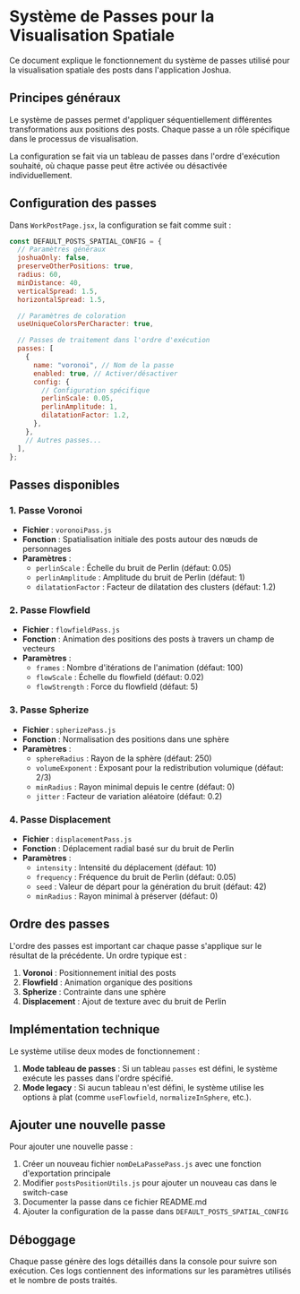 # Système de Passes pour la Visualisation Spatiale

Ce document explique le fonctionnement du système de passes utilisé pour la visualisation spatiale des posts dans l'application Joshua.

## Principes généraux

Le système de passes permet d'appliquer séquentiellement différentes transformations aux positions des posts. Chaque passe a un rôle spécifique dans le processus de visualisation.

La configuration se fait via un tableau de passes dans l'ordre d'exécution souhaité, où chaque passe peut être activée ou désactivée individuellement.

## Configuration des passes

Dans `WorkPostPage.jsx`, la configuration se fait comme suit :

```javascript
const DEFAULT_POSTS_SPATIAL_CONFIG = {
  // Paramètres généraux
  joshuaOnly: false,
  preserveOtherPositions: true,
  radius: 60,
  minDistance: 40,
  verticalSpread: 1.5,
  horizontalSpread: 1.5,

  // Paramètres de coloration
  useUniqueColorsPerCharacter: true,

  // Passes de traitement dans l'ordre d'exécution
  passes: [
    {
      name: "voronoi", // Nom de la passe
      enabled: true, // Activer/désactiver
      config: {
        // Configuration spécifique
        perlinScale: 0.05,
        perlinAmplitude: 1,
        dilatationFactor: 1.2,
      },
    },
    // Autres passes...
  ],
};
```

## Passes disponibles

### 1. Passe Voronoi

- **Fichier** : `voronoiPass.js`
- **Fonction** : Spatialisation initiale des posts autour des nœuds de personnages
- **Paramètres** :
  - `perlinScale` : Échelle du bruit de Perlin (défaut: 0.05)
  - `perlinAmplitude` : Amplitude du bruit de Perlin (défaut: 1)
  - `dilatationFactor` : Facteur de dilatation des clusters (défaut: 1.2)

### 2. Passe Flowfield

- **Fichier** : `flowfieldPass.js`
- **Fonction** : Animation des positions des posts à travers un champ de vecteurs
- **Paramètres** :
  - `frames` : Nombre d'itérations de l'animation (défaut: 100)
  - `flowScale` : Échelle du flowfield (défaut: 0.02)
  - `flowStrength` : Force du flowfield (défaut: 5)

### 3. Passe Spherize

- **Fichier** : `spherizePass.js`
- **Fonction** : Normalisation des positions dans une sphère
- **Paramètres** :
  - `sphereRadius` : Rayon de la sphère (défaut: 250)
  - `volumeExponent` : Exposant pour la redistribution volumique (défaut: 2/3)
  - `minRadius` : Rayon minimal depuis le centre (défaut: 0)
  - `jitter` : Facteur de variation aléatoire (défaut: 0.2)

### 4. Passe Displacement

- **Fichier** : `displacementPass.js`
- **Fonction** : Déplacement radial basé sur du bruit de Perlin
- **Paramètres** :
  - `intensity` : Intensité du déplacement (défaut: 10)
  - `frequency` : Fréquence du bruit de Perlin (défaut: 0.05)
  - `seed` : Valeur de départ pour la génération du bruit (défaut: 42)
  - `minRadius` : Rayon minimal à préserver (défaut: 0)

## Ordre des passes

L'ordre des passes est important car chaque passe s'applique sur le résultat de la précédente. Un ordre typique est :

1. **Voronoi** : Positionnement initial des posts
2. **Flowfield** : Animation organique des positions
3. **Spherize** : Contrainte dans une sphère
4. **Displacement** : Ajout de texture avec du bruit de Perlin

## Implémentation technique

Le système utilise deux modes de fonctionnement :

1. **Mode tableau de passes** : Si un tableau `passes` est défini, le système exécute les passes dans l'ordre spécifié.
2. **Mode legacy** : Si aucun tableau n'est défini, le système utilise les options à plat (comme `useFlowfield`, `normalizeInSphere`, etc.).

## Ajouter une nouvelle passe

Pour ajouter une nouvelle passe :

1. Créer un nouveau fichier `nomDeLaPassePass.js` avec une fonction d'exportation principale
2. Modifier `postsPositionUtils.js` pour ajouter un nouveau cas dans le switch-case
3. Documenter la passe dans ce fichier README.md
4. Ajouter la configuration de la passe dans `DEFAULT_POSTS_SPATIAL_CONFIG`

## Déboggage

Chaque passe génère des logs détaillés dans la console pour suivre son exécution. Ces logs contiennent des informations sur les paramètres utilisés et le nombre de posts traités.

